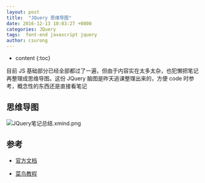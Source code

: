 ```yaml
---
layout: post
title:  "JQuery 思维导图"
date: 2016-12-13 10:03:27 +0800
categories: JQuery
tags:  font-end javascript jquery
author: csurong
---
```


* content
{:toc}

目前 JS 基础部分已经全部都过了一遍，但由于内容实在太多太杂，也犯懒把笔记再整理成思维导图。这份 JQuery 脑图是昨天逃课整理出来的，方便 code 时参考，概念性的东西还是直接看笔记 




## 思维导图

![JQuery笔记总结.xmind.png](https://upload-images.jianshu.io/upload_images/6434703-171d57b2c8fc9768.png?imageMogr2/auto-orient/strip%7CimageView2/2/w/1240)

## 参考
* [官方文档](https://www.jquery123.com/)

* [菜鸟教程](http://www.runoob.com/jquery/jquery-tutorial.html)